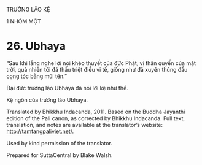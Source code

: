 TRƯỞNG LÃO KỆ

1 NHÓM MỘT

# 26\. Ubhaya

“Sau khi lắng nghe lời nói khéo thuyết của đức Phật, vị thân quyến của mặt trời, quả nhiên tôi đã thấu triệt điều vi tế, giống như đã xuyên thủng đầu cọng tóc bằng mũi tên.”

Đại đức trưởng lão Ubhaya đã nói lời kệ như thế.

Kệ ngôn của trưởng lão Ubhaya.

Translated by Bhikkhu Indacanda, 2011. Based on the Buddha Jayanthi edition of the Pali canon, as corrected by Bhikkhu Indacanda. Full text, translation, and notes are available at the translator’s website: http://tamtangpaliviet.net/.

Used by kind permission of the translator.

Prepared for SuttaCentral by Blake Walsh.